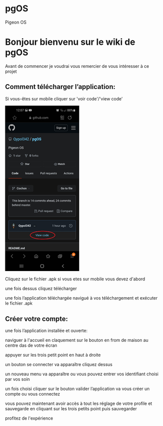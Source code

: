 # pgOS
Pigeon OS
# Bonjour bienvenu sur le wiki de pgOS

Avant de commencer je voudrai vous remercier de vous intéresser à ce projet


## Comment télécharger l’application:

Si vous-êtes sur mobile cliquer sur 'voir code'/'view code'

<img src="https://github.com/Qypol342/pgOS/blob/master/file/images/viewcode.jpg" width="48%">

Cliquez sur le fichier .apk si vous etes sur mobile vous devez d'abord 

une fois dessus cliquez télécharger

une fois l’application téléchargée navigué à vos téléchargement et exécuter le fichier .apk
	

## Créer votre compte:
une fois l’application installée et ouverte:

naviguer à l'accueil en claquement sur le bouton en from de maison au centre das de votre écran

appuyer sur les trois petit point en haut à droite

un bouton se connecter va apparaître cliquez dessus

un nouveau menu va apparaître ou vous pouvez entrer vos identifiant choisi par vos soin

un fois choisi cliquer sur le bouton valider l’application va vous créer un compte ou vous connectez

vous pouvez maintenant avoir accès à tout les réglage de votre profile et sauvegarde en cliquant sur les trois petits point puis sauvegarder


profitez de l'expérience





